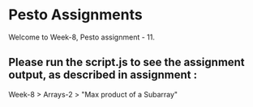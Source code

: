# Pesto Assignments  

Welcome to Week-8, Pesto assignment - 11.

## Please run the script.js to see the assignment output, as described in assignment :
Week-8 > Arrays-2 > "Max product of a Subarray"
